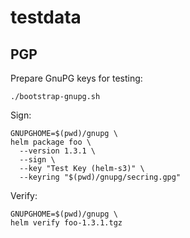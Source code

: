 # testdata

## PGP

Prepare GnuPG keys for testing:

```shell
./bootstrap-gnupg.sh
```

Sign:

```shell
GNUPGHOME=$(pwd)/gnupg \
helm package foo \
  --version 1.3.1 \
  --sign \
  --key "Test Key (helm-s3)" \
  --keyring "$(pwd)/gnupg/secring.gpg"
```

Verify:

```shell
GNUPGHOME=$(pwd)/gnupg \
helm verify foo-1.3.1.tgz
```
